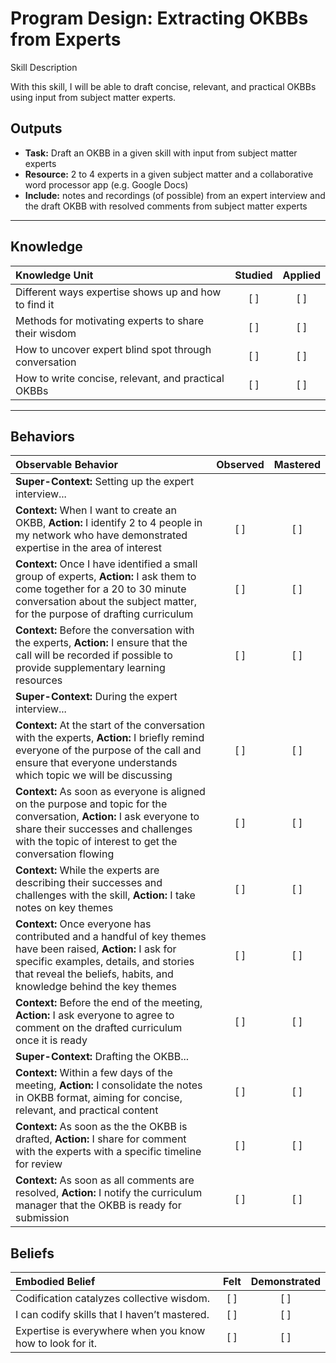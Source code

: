 # Program Design: Extracting OKBBs from Experts
Skill Description

With this skill, I will be able to draft concise, relevant, and practical OKBBs using input from subject matter experts.

Outputs
----------
- **Task:** Draft an OKBB in a given skill with input from subject matter experts
- **Resource:** 2 to 4 experts in a given subject matter and a collaborative word processor app (e.g. Google Docs)
- **Include:** notes and recordings (of possible) from an expert interview and the draft OKBB with resolved comments from subject matter experts

----------
## **Knowledge**


| Knowledge Unit   |      Studied      | Applied |
|:-------------|:------------------:|:--------:|
| Different ways expertise shows up and how to find it | [ ] | [ ]  |
| Methods for motivating experts to share their wisdom | [ ] | [ ]  |
| How to uncover expert blind spot through conversation  | [ ] | [ ]  |
| How to write concise, relevant, and practical OKBBs  | [ ] | [ ]  |

----------


## **Behaviors**

| Observable Behavior   |      Observed      | Mastered |
|:-------------|:------------------:|:--------:|
| **Super-Context:** Setting up the expert interview... |  |   |
| **Context:** When I want to create an OKBB, **Action:** I identify 2 to 4 people in my network who have demonstrated expertise in the area of interest | [ ] | [ ]  |
| **Context:** Once I have identified a small group of experts, **Action:** I ask them to come together for a 20 to 30 minute conversation about the subject matter, for the purpose of drafting curriculum | [ ] | [ ]  |
| **Context:** Before the conversation with the experts, **Action:** I ensure that the call will be recorded if possible to provide supplementary learning resources | [ ] | [ ]  |
| **Super-Context:** During the expert interview... |  |   |
| **Context:** At the start of the conversation with the experts, **Action:** I briefly remind everyone of the purpose of the call and ensure that everyone understands which topic we will be discussing | [ ] | [ ]  |
| **Context:** As soon as everyone is aligned on the purpose and topic for the conversation,  **Action:** I ask everyone to share their successes and challenges with the topic of interest to get the conversation flowing | [ ] | [ ]  |
| **Context:** While the experts are describing their successes and challenges with the skill, **Action:** I take notes on key themes | [ ] | [ ]  |
| **Context:** Once everyone has contributed and a handful of key themes have been raised,  **Action:** I ask for specific examples, details, and stories that reveal the beliefs, habits, and knowledge behind the key themes | [ ] | [ ]  |
| **Context:** Before the end of the meeting, **Action:** I ask everyone to agree to comment on the drafted curriculum once it is ready | [ ] | [ ]  |
| **Super-Context:** Drafting the OKBB... |  |   |
| **Context:** Within a few days of the meeting, **Action:** I consolidate the notes in OKBB format, aiming for concise, relevant, and practical content | [ ] | [ ]  |
| **Context:** As soon as the the OKBB is drafted, **Action:** I share for comment with the experts with a specific timeline for review | [ ] | [ ]  |
| **Context:** As soon as all comments are resolved, **Action:** I notify the curriculum manager that the OKBB is ready for submission | [ ] | [ ]  |




## **Beliefs**


| Embodied Belief   |      Felt      | Demonstrated |
|:-------------|:------------------:|:--------:|
| Codification catalyzes collective wisdom. | [ ] | [ ]  |
| I can codify skills that I haven’t mastered. | [ ] | [ ]  |
| Expertise is everywhere when you know how to look for it. | [ ] | [ ]  |



